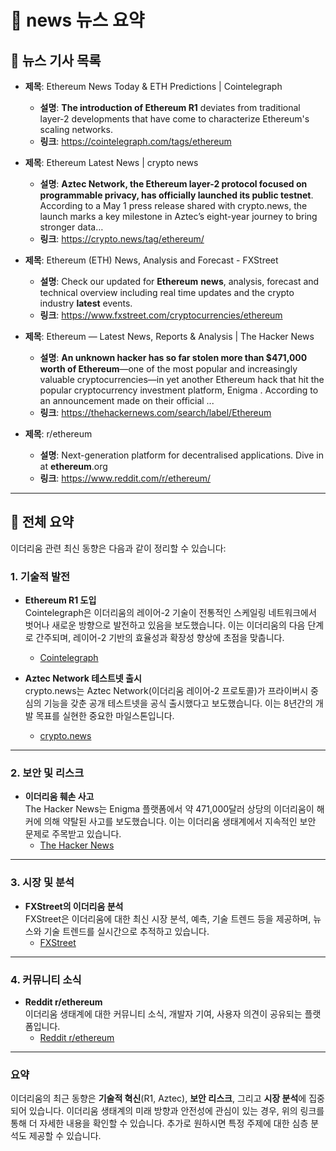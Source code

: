 # 📰 news 뉴스 요약

## 📌 뉴스 기사 목록
- **제목**: Ethereum News Today & ETH Predictions | Cointelegraph
  - **설명**: <strong>The introduction of Ethereum R1</strong> deviates from traditional layer-2 developments that have come to characterize Ethereum&#x27;s scaling networks.
  - **링크**: https://cointelegraph.com/tags/ethereum

- **제목**: Ethereum Latest News | crypto news
  - **설명**: <strong>Aztec Network, the Ethereum layer-2 protocol focused on programmable privacy, has officially launched its public testnet</strong>. According to a May 1 press release shared with crypto.news, the launch marks a key milestone in Aztec’s eight-year journey to bring stronger data…
  - **링크**: https://crypto.news/tag/ethereum/

- **제목**: Ethereum (ETH) News, Analysis and Forecast - FXStreet
  - **설명**: Check our updated for <strong>Ethereum</strong> <strong>news</strong>, analysis, forecast and technical overview including real time updates and the crypto industry <strong>latest</strong> events.
  - **링크**: https://www.fxstreet.com/cryptocurrencies/ethereum

- **제목**: Ethereum — Latest News, Reports & Analysis | The Hacker News
  - **설명**: <strong>An unknown hacker has so far stolen more than $471,000 worth of Ethereum</strong>—one of the most popular and increasingly valuable cryptocurrencies—in yet another Ethereum hack that hit the popular cryptocurrency investment platform, Enigma . According to an announcement made on their official ...
  - **링크**: https://thehackernews.com/search/label/Ethereum

- **제목**: r/ethereum
  - **설명**: Next-generation platform for decentralised applications. Dive in at <strong>ethereum</strong>.org
  - **링크**: https://www.reddit.com/r/ethereum/


---

## 🧾 전체 요약
이더리움 관련 최신 동향은 다음과 같이 정리할 수 있습니다:

### **1. 기술적 발전**  
- **Ethereum R1 도입**  
  Cointelegraph은 이더리움의 레이어-2 기술이 전통적인 스케일링 네트워크에서 벗어나 새로운 방향으로 발전하고 있음을 보도했습니다. 이는 이더리움의 다음 단계로 간주되며, 레이어-2 기반의 효율성과 확장성 향상에 초점을 맞춥니다.  
  - [Cointelegraph](https://cointelegraph.com/tags/ethereum)

- **Aztec Network 테스트넷 출시**  
  crypto.news는 Aztec Network(이더리움 레이어-2 프로토콜)가 프라이버시 중심의 기능을 갖춘 공개 테스트넷을 공식 출시했다고 보도했습니다. 이는 8년간의 개발 목표를 실현한 중요한 마일스톤입니다.  
  - [crypto.news](https://crypto.news/tag/ethereum/)

---

### **2. 보안 및 리스크**  
- **이더리움 훼손 사고**  
  The Hacker News는 Enigma 플랫폼에서 약 471,000달러 상당의 이더리움이 해커에 의해 약탈된 사고를 보도했습니다. 이는 이더리움 생태계에서 지속적인 보안 문제로 주목받고 있습니다.  
  - [The Hacker News](https://thehackernews.com/search/label/Ethereum)

---

### **3. 시장 및 분석**  
- **FXStreet의 이더리움 분석**  
  FXStreet은 이더리움에 대한 최신 시장 분석, 예측, 기술 트렌드 등을 제공하며, 뉴스와 기술 트렌드를 실시간으로 추적하고 있습니다.  
  - [FXStreet](https://www.fxstreet.com/cryptocurrencies/ethereum)

---

### **4. 커뮤니티 소식**  
- **Reddit r/ethereum**  
  이더리움 생태계에 대한 커뮤니티 소식, 개발자 기여, 사용자 의견이 공유되는 플랫폼입니다.  
  - [Reddit r/ethereum](https://www.reddit.com/r/ethereum/)

---

### **요약**  
이더리움의 최근 동향은 **기술적 혁신**(R1, Aztec), **보안 리스크**, 그리고 **시장 분석**에 집중되어 있습니다. 이더리움 생태계의 미래 방향과 안전성에 관심이 있는 경우, 위의 링크를 통해 더 자세한 내용을 확인할 수 있습니다. 추가로 원하시면 특정 주제에 대한 심층 분석도 제공할 수 있습니다.